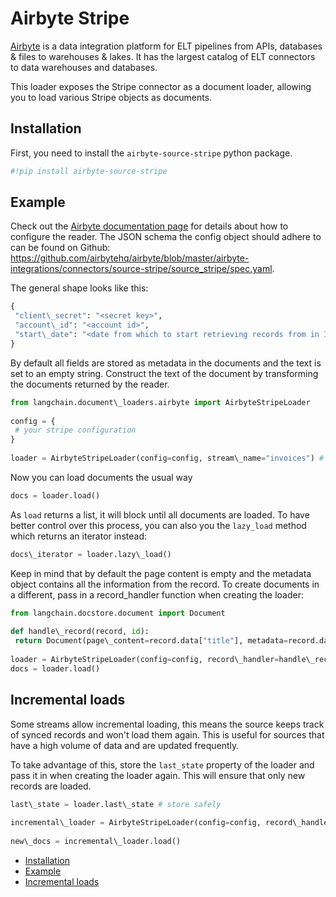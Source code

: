 # Airbyte Stripe

[Airbyte](https://github.com/airbytehq/airbyte) is a data integration platform for ELT pipelines from APIs, databases & files to warehouses & lakes. It has the largest catalog of ELT connectors to data warehouses and databases.

This loader exposes the Stripe connector as a document loader, allowing you to load various Stripe objects as documents.

## Installation[​](#installation "Direct link to Installation")

First, you need to install the `airbyte-source-stripe` python package.

```python
#!pip install airbyte-source-stripe  

```

## Example[​](#example "Direct link to Example")

Check out the [Airbyte documentation page](https://docs.airbyte.com/integrations/sources/stripe/) for details about how to configure the reader.
The JSON schema the config object should adhere to can be found on Github: <https://github.com/airbytehq/airbyte/blob/master/airbyte-integrations/connectors/source-stripe/source_stripe/spec.yaml>.

The general shape looks like this:

```python
{  
 "client\_secret": "<secret key>",  
 "account\_id": "<account id>",  
 "start\_date": "<date from which to start retrieving records from in ISO format, e.g. 2020-10-20T00:00:00Z>",  
}  

```

By default all fields are stored as metadata in the documents and the text is set to an empty string. Construct the text of the document by transforming the documents returned by the reader.

```python
from langchain.document\_loaders.airbyte import AirbyteStripeLoader  
  
config = {  
 # your stripe configuration  
}  
  
loader = AirbyteStripeLoader(config=config, stream\_name="invoices") # check the documentation linked above for a list of all streams  

```

Now you can load documents the usual way

```python
docs = loader.load()  

```

As `load` returns a list, it will block until all documents are loaded. To have better control over this process, you can also you the `lazy_load` method which returns an iterator instead:

```python
docs\_iterator = loader.lazy\_load()  

```

Keep in mind that by default the page content is empty and the metadata object contains all the information from the record. To create documents in a different, pass in a record_handler function when creating the loader:

```python
from langchain.docstore.document import Document  
  
def handle\_record(record, id):  
 return Document(page\_content=record.data["title"], metadata=record.data)  
  
loader = AirbyteStripeLoader(config=config, record\_handler=handle\_record, stream\_name="invoices")  
docs = loader.load()  

```

## Incremental loads[​](#incremental-loads "Direct link to Incremental loads")

Some streams allow incremental loading, this means the source keeps track of synced records and won't load them again. This is useful for sources that have a high volume of data and are updated frequently.

To take advantage of this, store the `last_state` property of the loader and pass it in when creating the loader again. This will ensure that only new records are loaded.

```python
last\_state = loader.last\_state # store safely  
  
incremental\_loader = AirbyteStripeLoader(config=config, record\_handler=handle\_record, stream\_name="invoices", state=last\_state)  
  
new\_docs = incremental\_loader.load()  

```

- [Installation](#installation)
- [Example](#example)
- [Incremental loads](#incremental-loads)
